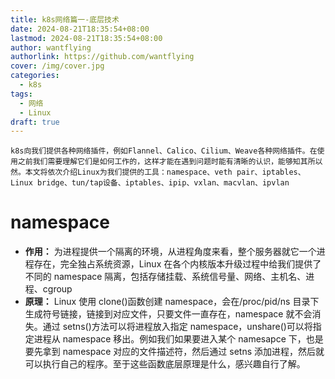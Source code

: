 ```yaml
---
title: k8s网络篇一-底层技术
date: 2024-08-21T18:35:54+08:00
lastmod: 2024-08-21T18:35:54+08:00
author: wantflying
authorlink: https://github.com/wantflying
cover: /img/cover.jpg
categories:
  - k8s
tags:
  - 网络
  - Linux
draft: true
---
```


    k8s向我们提供各种网络插件，例如Flannel、Calico、Cilium、Weave各种网络插件。在使用之前我们需要理解它们是如何工作的，这样才能在遇到问题时能有清晰的认识，能够知其所以然。本文将依次介绍Linux为我们提供的工具：namespace、veth pair、iptables、Linux bridge、tun/tap设备、iptables、ipip、vxlan、macvlan、ipvlan

<!--more-->

# namespace

- **作用：** 为进程提供一个隔离的环境，从进程角度来看，整个服务器就它一个进程存在，完全独占系统资源，Linux 在各个内核版本升级过程中给我们提供了不同的 namespace 隔离，包括存储挂载、系统信号量、网络、主机名、进程、cgroup
- **原理：** Linux 使用 clone()函数创建 namespace，会在/proc/pid/ns 目录下生成符号链接，链接到对应文件，只要文件一直存在，namespace 就不会消失。通过 setns()方法可以将进程放入指定 namespace，unshare()可以将指定进程从 namespace 移出。例如我们如果要进入某个 namesapce 下，也是要先拿到 namespace 对应的文件描述符，然后通过 setns 添加进程，然后就可以执行自己的程序。至于这些函数底层原理是什么，感兴趣自行了解。
